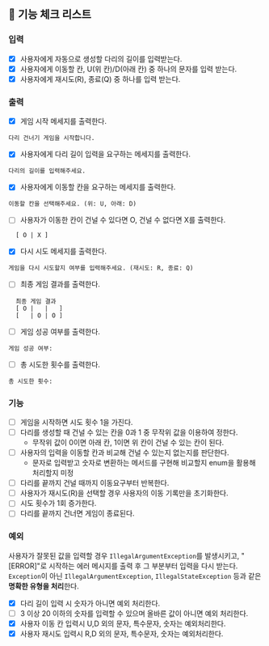 ## 📝 기능 체크 리스트

### 입력

- [x]  사용자에게 자동으로 생성할 다리의 길이를 입력받는다.
- [x]  사용자에게 이동할 칸, U(위 칸)/D(아래 칸) 중 하나의 문자를 입력 받는다.
- [x]  사용자에게 재시도(R), 종료(Q) 중 하나를 입력 받는다.

### 출력

- [x]  게임 시작 메세지를 출력한다.

```
다리 건너기 게임을 시작합니다.
```

- [x]  사용자에게 다리 길이 입력을 요구하는 메세지를 출력한다.

```  
다리의 길이를 입력해주세요.
```

- [x]  사용자에게 이동할 칸을 요구하는 메세지를 출력한다.

```
이동할 칸을 선택해주세요. (위: U, 아래: D)
```

- [ ]  사용자가 이동한 칸이 건널 수 있다면 O, 건널 수 없다면 X를 출력한다.

```
  [ O | X ]
```

- [x]  다시 시도 메세지를 출력한다.

```
게임을 다시 시도할지 여부를 입력해주세요. (재시도: R, 종료: Q)
```

- [ ]  최종 게임 결과를 출력한다.

```
  최종 게임 결과
  [ O |   |   ]
  [   | O | O ]
```

- [ ]  게임 성공 여부를 출력한다.

```
게임 성공 여부: 
```

- [ ]  총 시도한 횟수를 출력한다.

```
총 시도한 횟수: 
```

### 기능

- [ ]  게임을 시작하면 시도 횟수 1을 가진다.
- [ ]  다리를 생성할 때 건널 수 있는 칸을 0과 1 중 무작위 값을 이용하여 정한다.
    - 무작위 값이 0이면 아래 칸, 1이면 위 칸이 건널 수 있는 칸이 된다.
- [ ]  사용자의 입력을 이동할 칸과 비교해 건널 수 있는지 없는지를 판단한다.
    - 문자로 입력받고 숫자로 변환하는 메서드를 구현해 비교할지 enum을 활용해 처리할지 미정
- [ ]  다리를 끝까지 건널 때까지 이동요구부터 반복한다.
- [ ]  사용자가 재시도(R)을 선택할 경우 사용자의 이동 기록만을 초기화한다.
- [ ]  시도 횟수가 1회 증가한다.
- [ ]  다리를 끝까지 건너면 게임이 종료된다.

### 예외

사용자가 잘못된 값을 입력할 경우 `IllegalArgumentException`를 발생시키고, "[ERROR]"로 시작하는 에러 메시지를 출력 후 그 부분부터 입력을 다시 받는다.
`Exception`이 아닌 `IllegalArgumentException`, `IllegalStateException` 등과 같은 **명확한 유형을 처리**한다.

- [x]  다리 길이 입력 시 숫자가 아니면 예외 처리한다.
- [ ]  3 이상 20 이하의 숫자를 입력할 수 있으며 올바른 값이 아니면 예외 처리한다.
- [x]  사용자 이동 칸 입력시 U,D 외의 문자, 특수문자, 숫자는 예외처리한다.
- [x]  사용자 재시도 입력시 R,D 외의 문자, 특수문자, 숫자는 예외처리한다.
